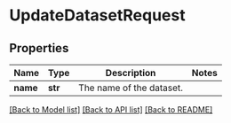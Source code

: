 # UpdateDatasetRequest


## Properties

Name | Type | Description | Notes
------------ | ------------- | ------------- | -------------
**name** | **str** | The name of the dataset. | 

[[Back to Model list]](../README.md#documentation-for-models) [[Back to API list]](../README.md#documentation-for-api-endpoints) [[Back to README]](../README.md)


